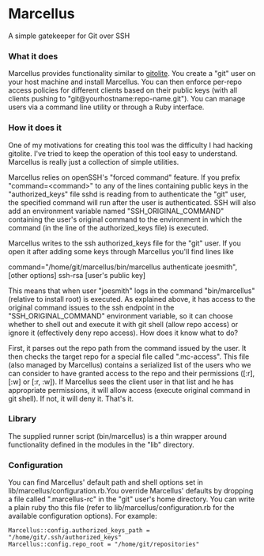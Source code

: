 # Marcellus

A simple gatekeeper for Git over SSH

### What it does

Marcellus provides functionality similar to [gitolite](https://github.com/sitaramc/gitolite).
You create a "git" user on your host machine and install Marcellus. You can then enforce 
per-repo access policies for different clients based on their public keys 
(with all clients pushing to "git@yourhostname:repo-name.git"). You can 
manage users via a command line utility or through a Ruby interface.

### How it does it

One of my motivations for creating this tool was the difficulty I had hacking
gitolite. I've tried to keep the operation of this tool easy to understand. 
Marcellus is really just a collection of simple utilities.

Marcellus relies on openSSH's "forced command" feature.
If you prefix "command=&lt;command&gt;" to any of the lines containing public keys in 
the "authorized\_keys" file sshd is reading from to authenticate the "git" user, the 
specified command will run after the user is authenticated. SSH will also add an environment
variable named "SSH\_ORIGINAL\_COMMAND" containing the user's original command
to the environment in which the command (in the line of the authorized\_keys file) is
executed.

Marcellus writes to the ssh authorized\_keys file for the "git" user.
If you open it after adding some keys through Marcellus you'll find lines like

  command="/home/git/marcellus/bin/marcellus authenticate joesmith", [other options] ssh-rsa [user's public key]

This means that when user "joesmith" logs in the command "bin/marcellus" (relative to install root) is executed. As explained above, it has access to the original command issues to the ssh endpoint in the "SSH\_ORIGINAL\_COMMAND" environment variable, so it can choose whether to shell out and execute it with git shell (allow repo access) or ignore it (effectively deny repo access). How does it know what to do?

First, it parses out the repo path from the command issued by the user. It then 
checks the target repo for a special file called ".mc-access". This file (also
managed by Marcellus) contains a serialized list of the users who we can consider
to have granted access to the repo and their permissions ([:r], [:w] or [:r, :w]). If Marcellus sees the client user in that 
list and he has appropriate permissions, it will allow access (execute original command in git shell). 
If not, it will deny it. That's it.

### Library

The supplied runner script (bin/marcellus) is a thin wrapper around functionality defined
in the modules in the "lib" directory.

### Configuration

You can find Marcellus' default path and shell options set in lib/marcellus/configuration.rb.You override Marcellus' defaults by dropping a file called ".marcellus-rc" in the "git" user's home directory. You can write a plain ruby tho this file (refer to lib/marcellus/configuration.rb for the available configuration options). For example:

    Marcellus::config.authorized_keys_path = "/home/git/.ssh/authorized_keys"
    Marcellus::config.repo_root = "/home/git/repositories"
